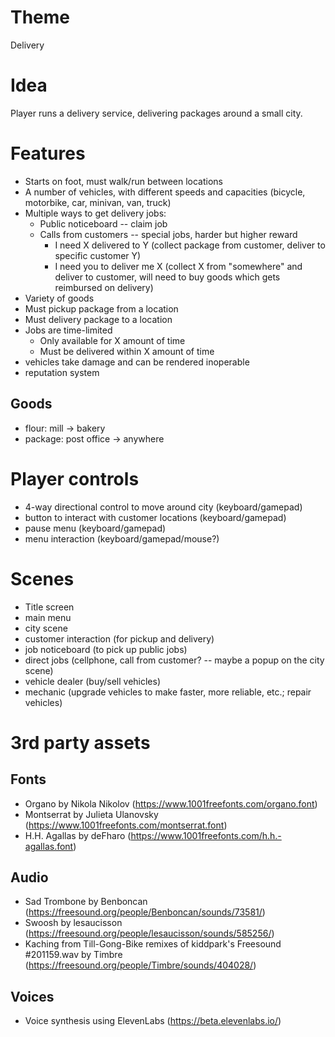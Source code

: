 # Theme
Delivery

# Idea
Player runs a delivery service, delivering packages around a small city.

# Features
- Starts on foot, must walk/run between locations
- A number of vehicles, with different speeds and capacities (bicycle, motorbike, car, minivan, van, truck)
- Multiple ways to get delivery jobs:
	- Public noticeboard -- claim job
	- Calls from customers -- special jobs, harder but higher reward
		- I need X delivered to Y (collect package from customer, deliver to specific customer Y)
		- I need you to deliver me X (collect X from "somewhere" and deliver to customer, will need to buy goods which gets reimbursed on delivery)
- Variety of goods
- Must pickup package from a location
- Must delivery package to a location
- Jobs are time-limited
	- Only available for X amount of time
	- Must be delivered within X amount of time
- vehicles take damage and can be rendered inoperable
- reputation system

## Goods
- flour: mill -> bakery
- package: post office -> anywhere

# Player controls
- 4-way directional control to move around city (keyboard/gamepad)
- button to interact with customer locations (keyboard/gamepad)
- pause menu (keyboard/gamepad)
- menu interaction (keyboard/gamepad/mouse?)

# Scenes
- Title screen
- main menu
- city scene
- customer interaction (for pickup and delivery)
- job noticeboard (to pick up public jobs)
- direct jobs (cellphone, call from customer? -- maybe a popup on the city scene)
- vehicle dealer (buy/sell vehicles)
- mechanic (upgrade vehicles to make faster, more reliable, etc.; repair vehicles)

# 3rd party assets
## Fonts
- Organo by Nikola Nikolov (https://www.1001freefonts.com/organo.font)
- Montserrat by Julieta Ulanovsky (https://www.1001freefonts.com/montserrat.font)
- H.H. Agallas by deFharo (https://www.1001freefonts.com/h.h.-agallas.font)

## Audio
- Sad Trombone by Benboncan (https://freesound.org/people/Benboncan/sounds/73581/)
- Swoosh by lesaucisson (https://freesound.org/people/lesaucisson/sounds/585256/)
- Kaching from Till-Gong-Bike remixes of kiddpark's Freesound #201159.wav by Timbre (https://freesound.org/people/Timbre/sounds/404028/)

## Voices
- Voice synthesis using ElevenLabs (https://beta.elevenlabs.io/) 

